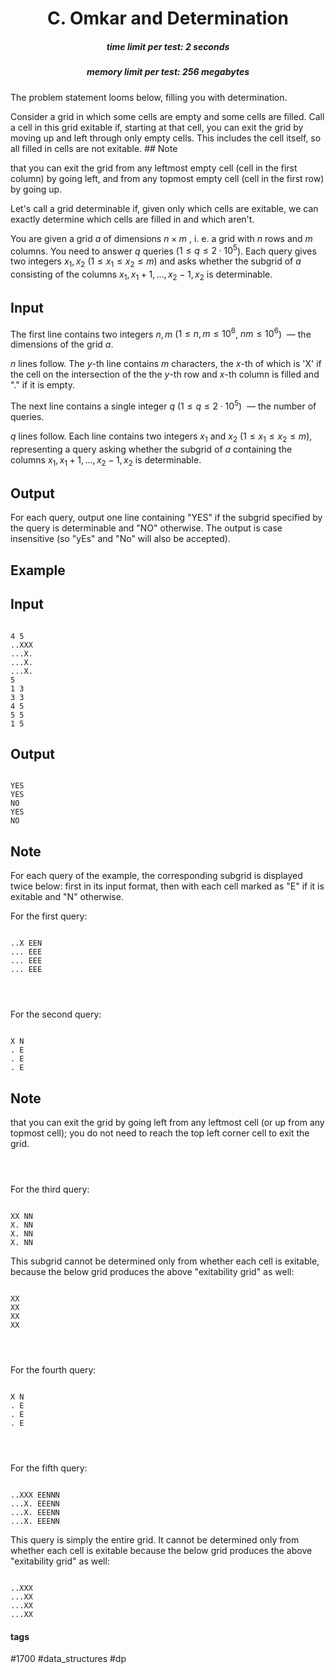 <h1 style='text-align: center;'> C. Omkar and Determination</h1>

<h5 style='text-align: center;'>time limit per test: 2 seconds</h5>
<h5 style='text-align: center;'>memory limit per test: 256 megabytes</h5>

The problem statement looms below, filling you with determination.

Consider a grid in which some cells are empty and some cells are filled. Call a cell in this grid exitable if, starting at that cell, you can exit the grid by moving up and left through only empty cells. This includes the cell itself, so all filled in cells are not exitable. ## Note

 that you can exit the grid from any leftmost empty cell (cell in the first column) by going left, and from any topmost empty cell (cell in the first row) by going up.

Let's call a grid determinable if, given only which cells are exitable, we can exactly determine which cells are filled in and which aren't.

You are given a grid $a$ of dimensions $n \times m$ , i. e. a grid with $n$ rows and $m$ columns. You need to answer $q$ queries ($1 \leq q \leq 2 \cdot 10^5$). Each query gives two integers $x_1, x_2$ ($1 \leq x_1 \leq x_2 \leq m$) and asks whether the subgrid of $a$ consisting of the columns $x_1, x_1 + 1, \ldots, x_2 - 1, x_2$ is determinable.

## Input

The first line contains two integers $n, m$ ($1 \leq n, m \leq 10^6$, $nm \leq 10^6$)  — the dimensions of the grid $a$.

$n$ lines follow. The $y$-th line contains $m$ characters, the $x$-th of which is 'X' if the cell on the intersection of the the $y$-th row and $x$-th column is filled and "." if it is empty.

The next line contains a single integer $q$ ($1 \leq q \leq 2 \cdot 10^5$)  — the number of queries.

$q$ lines follow. Each line contains two integers $x_1$ and $x_2$ ($1 \leq x_1 \leq x_2 \leq m$), representing a query asking whether the subgrid of $a$ containing the columns $x_1, x_1 + 1, \ldots, x_2 - 1, x_2$ is determinable.

## Output

For each query, output one line containing "YES" if the subgrid specified by the query is determinable and "NO" otherwise. The output is case insensitive (so "yEs" and "No" will also be accepted).

## Example

## Input


```

4 5
..XXX
...X.
...X.
...X.
5
1 3
3 3
4 5
5 5
1 5

```
## Output


```

YES
YES
NO
YES
NO

```
## Note

For each query of the example, the corresponding subgrid is displayed twice below: first in its input format, then with each cell marked as "E" if it is exitable and "N" otherwise.

For the first query: 


```
  
..X EEN  
... EEE  
... EEE  
... EEE  

```

```
  
  

```
For the second query: 


```
  
X N  
. E  
. E  
. E  

```
## Note

 that you can exit the grid by going left from any leftmost cell (or up from any topmost cell); you do not need to reach the top left corner cell to exit the grid.


```
  
  

```
For the third query: 


```
  
XX NN  
X. NN  
X. NN  
X. NN  

```
This subgrid cannot be determined only from whether each cell is exitable, because the below grid produces the above "exitability grid" as well: 


```
  
XX  
XX  
XX  
XX  

```

```
  
  

```
For the fourth query: 


```
  
X N  
. E  
. E  
. E  

```

```
  
  

```
For the fifth query: 


```
  
..XXX EENNN  
...X. EEENN  
...X. EEENN  
...X. EEENN  

```
This query is simply the entire grid. It cannot be determined only from whether each cell is exitable because the below grid produces the above "exitability grid" as well: 


```
  
..XXX  
...XX  
...XX  
...XX  

```


#### tags 

#1700 #data_structures #dp 